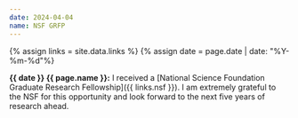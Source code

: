 ```yaml
---
date: 2024-04-04
name: NSF GRFP
---
```


{% assign links = site.data.links %}
{% assign date = page.date | date: "%Y-%m-%d"%}

**{{ date }} {{ page.name }}:** I received a [National Science Foundation
Graduate Research Fellowship]({{ links.nsf }}). I am extremely grateful to the
NSF for this opportunity and look forward to the next five years of research
ahead.

